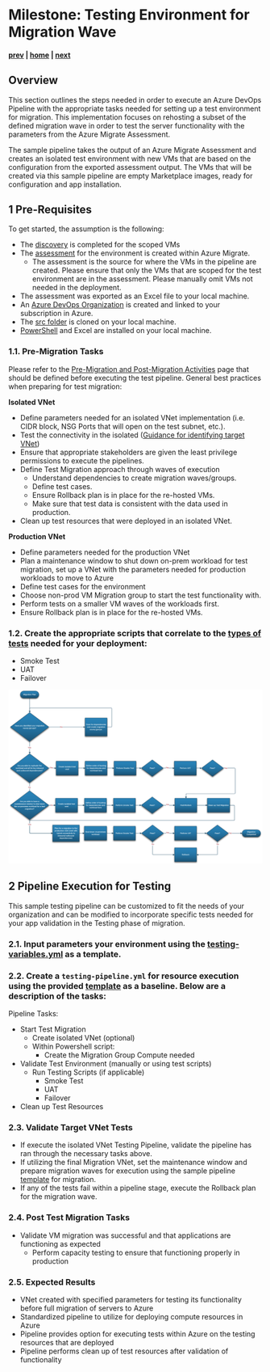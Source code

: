 # Milestone: Testing Environment for Migration Wave

#### [prev](./devops-iac-redeployment.md) | [home](./readme.md)  | [next](./devops-iac-migration.md)

## Overview
This section outlines the steps needed in order to execute an Azure DevOps Pipeline with the appropriate tasks needed for setting up a test environment for migration. This implementation focuses on rehosting a subset of the defined migration wave in order to test the server functionality with the parameters from the Azure Migrate Assessment.

The sample pipeline takes the output of an Azure Migrate Assessment and creates an isolated test environment with new VMs that are based on the configuration from the exported assessment output. The VMs that will be created via this sample pipeline are empty Marketplace images, ready for configuration and app installation.

## 1 Pre-Requisites
To get started, the assumption is the following:
* The [discovery](https://github.com/Azure/FTALive-Sessions/blob/main/content/migration/server-migration/scan.md) is completed for the scoped VMs
* The [assessment](https://github.com/Azure/FTALive-Sessions/blob/main/content/migration/server-migration/assess.md) for the environment is created within Azure Migrate.
    * The assessment is the source for where the VMs in the pipeline are created. Please ensure that only the VMs that are scoped for the test environment are in the assessment. Please manually omit VMs not needed in the deployment.
* The assessment was exported as an Excel file to your local machine.
* An [Azure DevOps Organization](https://docs.microsoft.com/en-us/azure/devops/organizations/accounts/organization-management?view=azure-devops) is created and linked to your subscription in Azure.
* The [src folder](./src/) is cloned on your local machine.
* [PowerShell](https://docs.microsoft.com/en-us/powershell/scripting/install/installing-powershell?view=powershell-7.2) and Excel are installed on your local machine.


### 1.1\. Pre-Migration Tasks 
Please refer to the [Pre-Migration and Post-Migration Activities](https://github.com/Azure/FTALive-Sessions/blob/main/content/migration/server-migration/testing.md#1-pre--post--migration-activities-defined) page that should be defined before executing the test pipeline. General best practices when preparing for test migration:

**Isolated VNet**
- Define parameters needed for an isolated VNet implementation (i.e. CIDR block, NSG Ports that will open on the test subnet, etc.).
- Test the connectivity in the isolated ([Guidance for identifying target VNet](https://github.com/Azure/FTALive-Sessions/blob/alexandram-migration-devops-iac/content/compute-infra/server-migration/testing.md#23-identify-target-vnets-tests-and-migration-workflow))
- Ensure that appropriate stakeholders are given the least privilege permissions to execute the pipelines.
- Define Test Migration approach through waves of execution
    - Understand dependencies to create migration waves/groups.
    - Define test cases.
    - Ensure Rollback plan is in place for the re-hosted VMs.
    - Make sure that test data is consistent with the data used in production.
- Clean up test resources that were deployed in an isolated VNet.

**Production VNet**
- Define parameters needed for the production VNet
- Plan a maintenance window to shut down on-prem workload for test migration, set up a VNet with the parameters needed for production workloads to move to Azure
- Define test cases for the environment
- Choose non-prod VM Migration group to start the test functionality with.
- Perform tests on a smaller VM waves of the workloads first.
- Ensure Rollback plan is in place for the re-hosted VMs.


### 1.2\. Create the appropriate scripts that correlate to the [types of tests](https://github.com/Azure/FTALive-Sessions/blob/main/content/compute-infra/server-migration/testing.md#2-migration-plan-definition) needed for your deployment:
- Smoke Test
- UAT
- Failover

![Concept Diagram](../server-migration/png/migration-workflow.PNG)

## 2 Pipeline Execution for Testing

This sample testing pipeline can be customized to fit the needs of your organization and can be modified to incorporate specific tests needed for your app validation in the Testing phase of migration.

### 2.1\. Input parameters your environment using the [testing-variables.yml](./src/testing/testing-variables.yml) as a template.

### 2.2\. Create a `testing-pipeline.yml` for resource execution using the provided [template](./src/testing/testing-pipeline.yml) as a baseline. Below are a description of the tasks:
Pipeline Tasks:
- Start Test Migration
    - Create isolated VNet (optional)
    - Within Powershell script:
        - Create the Migration Group Compute needed
- Validate Test Environment (manually or using test scripts)
    - Run Testing Scripts (if applicable)
        - Smoke Test
        - UAT
        - Failover
- Clean up Test Resources

### 2.3\. Validate Target VNet Tests
* If execute the isolated VNet Testing Pipeline, validate the pipeline has ran through the necessary tasks above.
* If utilizing the final Migration VNet, set the maintenance window and prepare migration waves for execution using the sample pipeline [template](./src/testing/testing-pipeline.yml) for migration.
* If any of the tests fail within a pipeline stage, execute the Rollback plan for the migration wave.

### 2.4\. Post Test Migration Tasks 
- Validate VM migration was successful and that applications are functioning as expected
    - Perform capacity testing to ensure that functioning properly in production

### 2.5\. Expected Results 
* VNet created with specified parameters for testing its functionality before full migration of servers to Azure
* Standardized pipeline to utilize for deploying compute resources in Azure
* Pipeline provides option for executing tests within Azure on the testing resources that are deployed
* Pipeline performs clean up of test resources after validation of functionality